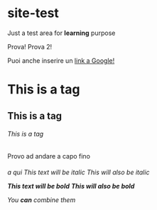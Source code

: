 # site-test
Just a test area for **learning** purpose

Prova!
Prova 2!

Puoi anche inserire un [link a Google!](http://google.com)

# This is a tag
## This is a tag
###### This is a tag

Provo ad andare a capo fino <h6> a qui
*This text will be italic*
_This will also be italic_

**This text will be bold**
__This will also be bold__

_You **can** combine them_
